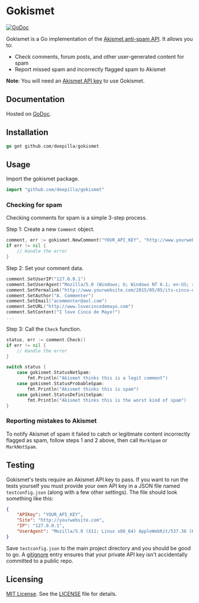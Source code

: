 # Gokismet

[![GoDoc](https://godoc.org/github.com/deepilla/gokismet?status.svg)](https://godoc.org/github.com/deepilla/gokismet)

Gokismet is a Go implementation of the [Akismet anti-spam API](http://akismet.com/development/api/#detailed-docs). It allows you to:

- Check comments, forum posts, and other user-generated content for spam
- Report missed spam and incorrectly flagged spam to Akismet

**Note**: You will need an [Akismet API key](https://akismet.com/signup/?connect=yes&plan=developer) to use Gokismet.

## Documentation

Hosted on [GoDoc](https://godoc.org/github.com/deepilla/gokismet).

## Installation

``` go
go get github.com/deepilla/gokismet
```

## Usage

Import the gokismet package.

``` go
import "github.com/deepilla/gokismet"
```

### Checking for spam

Checking comments for spam is a simple 3-step process.

Step 1: Create a new `Comment` object.

```go
comment, err := gokismet.NewComment("YOUR_API_KEY", "http://www.yourwebsite.com")
if err != nil {
    // Handle the error
}
```

Step 2: Set your comment data.

```go
comment.SetUserIP("127.0.0.1")
comment.SetUserAgent("Mozilla/5.0 (Windows; U; Windows NT 6.1; en-US; rv:1.9.2) Gecko/20100115 Firefox/3.6")
comment.SetPermalink("http://www.yourwebsite.com/2015/05/05/its-cinco-de-mayo/")
comment.SetAuthor("A. Commenter")
comment.SetEmail("acommenter@aol.com")
comment.SetURL("http://www.lovecincodemayo.com")
comment.SetContent("I love Cinco de Mayo!")
...
```

Step 3: Call the `Check` function.

```go
status, err := comment.Check()
if err != nil {
    // Handle the error
}

switch status {
    case gokismet.StatusNotSpam:
        fmt.Println("Akismet thinks this is a legit comment")
    case gokismet.StatusProbableSpam:
        fmt.Println("Akismet thinks this is spam")
    case gokismet.StatusDefiniteSpam:
        fmt.Println("Akismet thinks this is the worst kind of spam")
}
```

### Reporting mistakes to Akismet

To notify Akismet of spam it failed to catch or legitimate content incorrectly
flagged as spam, follow steps 1 and 2 above, then call `MarkSpam` or `MarkNotSpam`.

## Testing

Gokismet's tests require an Akismet API key to pass. If you want to run the tests yourself you must provide your own API key in a JSON file named `testconfig.json` (along with a few other settings). The file should look something like this:

``` json
{
    "APIKey": "YOUR_API_KEY",
    "Site": "http://yourwebsite.com",
    "IP": "127.0.0.1",
    "UserAgent": "Mozilla/5.0 (X11; Linux x86_64) AppleWebKit/537.36 (KHTML, like Gecko) Chrome/41.0.2227.0 Safari/537.36"
}
```

Save `testconfig.json` to the main project directory and you should be good to go. A [gitignore](.gitignore) entry ensures that your private API key isn't accidentally committed to a public repo.

## Licensing

[MIT License](http://choosealicense.com/licenses/mit/). See the [LICENSE](LICENSE) file for details.
